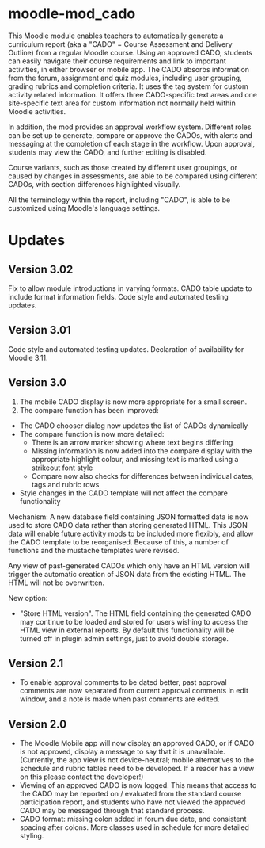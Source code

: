 # moodle-mod_cado
This Moodle module enables teachers to automatically generate a curriculum report (aka a "CADO" = Course Assessment and Delivery Outline) from a regular Moodle course.  Using an approved CADO, students can easily navigate their course requirements and link to important activities, in either browser or mobile app.  The CADO absorbs information from the forum, assignment and quiz modules, including user grouping, grading rubrics and completion criteria. It uses the tag system for custom activity related information.  It offers three CADO-specific text areas and one site-specific text area for custom information not normally held within Moodle activities.  

In addition, the mod provides an approval workflow system.  Different roles can be set up to generate, compare or approve the CADOs, with alerts and messaging at the completion of each stage in the workflow. Upon approval, students may view the CADO, and further editing is disabled.

Course variants, such as those created by different user groupings, or caused by changes in assessments, are able to be compared using different CADOs, with section differences highlighted visually.

All the terminology within the report, including "CADO", is able to be customized using Moodle's language settings.

Updates
=======
Version 3.02
-----------
Fix to allow module introductions in varying formats. CADO table update to include format information fields.
Code style and automated testing updates.

Version 3.01
-----------
Code style and automated testing updates.
Declaration of availability for Moodle 3.11.

Version 3.0
-----------
1. The mobile CADO display is now more appropriate for a small screen.
2. The compare function has been improved:
* The CADO chooser dialog now updates the list of CADOs dynamically
* The compare function is now more detailed:
   * There is an arrow marker showing where text begins differing
   * Missing information is now added into the compare display with the appropriate highlight colour, and missing text is marked using a strikeout font style
   * Compare now also checks for differences between individual dates, tags and rubric rows
* Style changes in the CADO template will not affect the compare functionality

Mechanism: A new database field containing JSON formatted data is now used to store CADO data rather than storing generated HTML. This JSON data will enable future activity mods to be included more flexibly, and allow the CADO template to be reorganised. Because of this, a number of functions and the mustache templates were revised.

Any view of past-generated CADOs which only have an HTML version will trigger the automatic creation of JSON data from the existing HTML.  The HTML will not be overwritten.

New option: 
* "Store HTML version". The HTML field containing the generated CADO may continue to be loaded and stored for users wishing to access the HTML view in external reports.  By default this functionality will be turned off in plugin admin settings, just to avoid double storage.

Version 2.1
-----------
* To enable approval comments to be dated better, past approval comments are now separated from current approval comments in edit window, and a note is made when past comments are edited.

Version 2.0
-----------
* The Moodle Mobile app will now display an approved CADO, or if CADO is not approved, display a message to say that it is unavailable. (Currently, the app view is not device-neutral; mobile alternatives to the schedule and rubric tables need to be developed. If a reader has a view on this please contact the developer!)
* Viewing of an approved CADO is now logged. This means that access to the CADO may be reported on / evaluated from the standard course participation report, and students who have not viewed the approved CADO may be messaged through that standard process.
* CADO format: missing colon added in forum due date, and consistent spacing after colons. More classes used in schedule for more detailed styling.
